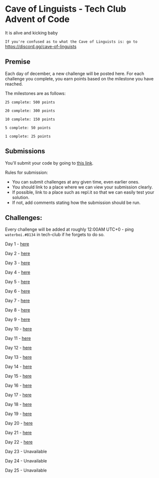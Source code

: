 # Cave of Linguists - Tech Club Advent of Code

It is alive and kicking baby

`If you're confused as to what the Cave of Linguists is: go to` https://discord.gg/cave-of-linguists

## Premise

Each day of december, a new challenge will be posted here. For each challenge you complete, you earn points based on the milestone you have reached.

The milestones are as follows:
```
25 complete: 500 points

20 complete: 300 points

10 complete: 150 points

5 complete: 50 points

1 complete: 25 points
```

## Submissions

You'll submit your code by going to [this link](https://docs.google.com/forms/d/1SsjQ2lDbAs_g1H49ZS44y6Tw1KuX3sM9f6GKW_YaNaI). 

Rules for submission:
- You can submit challenges at any given time, even earlier ones.
- You should link to a place where we can view your submission clearly.
- If possible, link to a place such as repl.it so that we can easily test your solution.
- If not, add comments stating how the submission should be run.



## Challenges:
Every challenge will be added at roughly 12:00AM UTC+0 - ping `waterboi.#8134` in tech-club if he forgets to do so.

Day 1 - [here](1.md)

Day 2 - [here](2.md)

Day 3 - [here](3.md)

Day 4 - [here](4.md)

Day 5 - [here](5.md)

Day 6 - [here](6.md)

Day 7 - [here](7.md)

Day 8 - [here](8.md)

Day 9 - [here](9.md)

Day 10 - [here](10.md)

Day 11 - [here](11.md)

Day 12 - [here](12.md)

Day 13 - [here](13.md)

Day 14 - [here](14.md)

Day 15 - [here](15.md)

Day 16 - [here](16.md)

Day 17 - [here](17.md)

Day 18 - [here](18.md)

Day 19 - [here](19.md)

Day 20 - [here](20.md)

Day 21 - [here](21.md)

Day 22 - [here](22.md)

Day 23 - Unavailable

Day 24 - Unavailable

Day 25 - Unavailable
